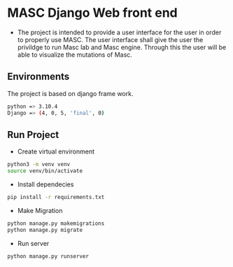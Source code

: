 # MASC Django Web front end
- The project is intended to provide a user interface for the user in order to properly use MASC. The user interface shall give the user the privildge to run Masc lab 
and Masc engine. Through this the user will be able to visualize the mutations of Masc.

## Environments
The project is based on django frame work.
```sh
python => 3.10.4
Django => (4, 0, 5, 'final', 0)
```

## Run Project
- Create virtual environment
```sh
python3 -m venv venv
source venv/bin/activate
```

- Install dependecies
```sh
pip install -r requirements.txt
```

- Make Migration
```sh
python manage.py makemigrations
python manage.py migrate
```
- Run server
```sh
python manage.py runserver
```
